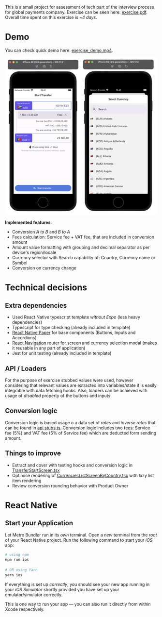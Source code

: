 This is a small project for assessment of tech part of the interview process for global payments company. Exercise can
be seen here: [exercise.pdf](exercise.pdf). Overall time spent on this exercise is ~_4 days_.

# Demo
You can check quick demo here: [exercise_demo.mp4](exercise_demo.mp4).

![Main screen](https://github.com/mkmule/CurrencyConverterExercise/blob/main/exercise_demo_screen.png?raw=true)

**Implemented features**:
- Conversion _A to B_ and _B to A_  
- Fees calculation: Service fee + VAT fee, that are included in conversion amount
- Amount value formatting with grouping and decimal separator as per device's region/locale
- Currency selector with Search capability of: Country, Currency name or Symbol
- Conversion on currency change

# Technical decisions
## Extra dependencies
- Used React Native typescript template _without Expo_ (less heavy dependencies)
- Typescript for type checking (already included in template)
- [React Native Paper](https://reactnativepaper.com/) for base components (Buttons, Inputs and Accordions)
- [React Navigation](https://reactnavigation.org/) router for screen and currency selection modal (makes it reusable in
  any part of application)
- Jest for unit testing (already included in template)

## API / Loaders
For the purpose of exercise stubbed values were used, however considering that relevant values are extracted into
variables/state it is easily integrable with data fetching hooks. Also, loaders can be achieved with usage of _disabled_
property of the buttons and inputs.

## Conversion logic
Conversion logic is based usage o a data set of _rates_ and _inverse rates_ that can be found in [api.stubs.ts](src%2Fservices%2Fapi.stubs.ts).
Conversion logic includes two fees: Service fee (5%) and VAT fee (5% of Service fee) which are deducted form sending amount.

## Things to improve
- Extract and cover with testing hooks and conversion logic
  in [TransferStartScreen.tsx](src%2Fscreens%2FTransferStartScreen.tsx)
- Optimise rendering of [CurrenciesListScreenByCountry.tsx](src%2Fscreens%2FCurrenciesListScreenByCountry.tsx) with lazy list item rendering
- Review conversion rounding behavior with Product Owner

# React Native

## Start your Application

Let Metro Bundler run in its _own_ terminal. Open a _new_ terminal from the _root_ of your React Native project. Run the
following command to start your _iOS_ app:

```bash
# using npm
npm run ios

# OR using Yarn
yarn ios
```

If everything is set up _correctly_, you should see your new app running in your _iOS Simulator_
shortly provided you have set up your emulator/simulator correctly.

This is one way to run your app — you can also run it directly from within Xcode respectively.
